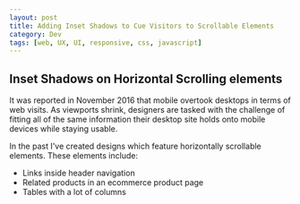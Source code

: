 ```yaml
---
layout: post
title: Adding Inset Shadows to Cue Visitors to Scrollable Elements
category: Dev
tags: [web, UX, UI, responsive, css, javascript]
---
```


## Inset Shadows on Horizontal Scrolling elements

It was reported in November 2016 that mobile overtook desktops in terms of web visits. As viewports shrink, designers are tasked with the challenge of fitting all of the same information their desktop site holds onto mobile devices while staying usable.

In the past I've created designs which feature horizontally scrollable elements. These elements include:

- Links inside header navigation
- Related products in an ecommerce product page
- Tables with a lot of columns
